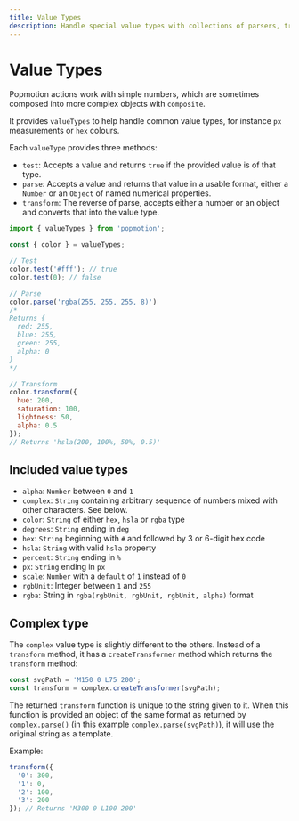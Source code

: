 ```yaml
---
title: Value Types
description: Handle special value types with collections of parsers, transformers and tests.
---
```


# Value Types

Popmotion actions work with simple numbers, which are sometimes composed into more complex objects with `composite`.

It provides `valueTypes` to help handle common value types, for instance `px` measurements or `hex` colours.

Each `valueType` provides three methods:
- `test`: Accepts a value and returns `true` if the provided value is of that type.
- `parse`: Accepts a value and returns that value in a usable format, either a `Number` or an `Object` of named numerical properties.
- `transform`: The reverse of parse, accepts either a number or an object and converts that into the value type.

```javascript
import { valueTypes } from 'popmotion';

const { color } = valueTypes;

// Test
color.test('#fff'); // true
color.test(0); // false

// Parse
color.parse('rgba(255, 255, 255, 8)')
/*
Returns {
  red: 255,
  blue: 255,
  green: 255,
  alpha: 0
}
*/

// Transform
color.transform({
  hue: 200,
  saturation: 100,
  lightness: 50,
  alpha: 0.5
});
// Returns 'hsla(200, 100%, 50%, 0.5)'
```

## Included value types

- `alpha`: `Number` between `0` and `1`
- `complex`: `String` containing arbitrary sequence of numbers mixed with other characters. See below.
- `color`: `String` of either `hex`, `hsla` or `rgba` type
- `degrees`: `String` ending in `deg`
- `hex`: `String` beginning with `#` and followed by 3 or 6-digit hex code
- `hsla`: `String` with valid `hsla` property
- `percent`: `String` ending in `%`
- `px`: `String` ending in `px`
- `scale`: `Number` with a `default` of `1` instead of `0`
- `rgbUnit`: Integer between `1` and `255`
- `rgba`: String in `rgba(rgbUnit, rgbUnit, rgbUnit, alpha)` format

## Complex type

The `complex` value type is slightly different to the others. Instead of a `transform` method, it has a `createTransformer` method which returns the `transform` method:

```javascript
const svgPath = 'M150 0 L75 200';
const transform = complex.createTransformer(svgPath);
```

The returned `transform` function is unique to the string given to it. When this function is provided an object of the same format as returned by `complex.parse()` (in this example `complex.parse(svgPath)`), it will use the original string as a template.

Example: 

```javascript
transform({
  '0': 300,
  '1': 0,
  '2': 100,
  '3': 200
}); // Returns 'M300 0 L100 200'
```
